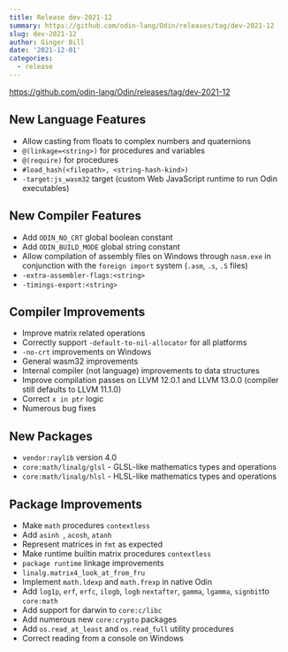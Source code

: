 ```yaml
---
title: Release dev-2021-12
summary: https://github.com/odin-lang/Odin/releases/tag/dev-2021-12
slug: dev-2021-12
author: Ginger Bill
date: '2021-12-01'
categories:
  - release
---
```


https://github.com/odin-lang/Odin/releases/tag/dev-2021-12

## New Language Features

* Allow casting from floats to complex numbers and quaternions
* `@(linkage=<string>)` for procedures and variables
* `@(require)` for procedures
* `#load_hash(<filepath>, <string-hash-kind>)`
* `-target:js_wasm32` target (custom Web JavaScript runtime to run Odin executables)

## New Compiler Features

* Add `ODIN_NO_CRT` global boolean constant
* Add `ODIN_BUILD_MODE` global string constant
* Allow compilation of assembly files on Windows through `nasm.exe` in conjunction with the `foreign import` system (`.asm`, `.s`, `.S` files)
* `-extra-assembler-flags:<string>`
* `-timings-export:<string>`

## Compiler Improvements

* Improve matrix related operations
* Correctly support `-default-to-nil-allocator` for all platforms
* `-no-crt` improvements on Windows
* General wasm32 improvements
* Internal compiler (not language) improvements to data structures
* Improve compilation passes on LLVM 12.0.1 and LLVM 13.0.0 (compiler still defaults to LLVM 11.1.0)
* Correct `x in ptr` logic
* Numerous bug fixes

## New Packages

* `vendor:raylib` version 4.0
* `core:math/linalg/glsl` - GLSL-like mathematics types and operations
* `core:math/linalg/hlsl` - HLSL-like mathematics types and operations

## Package Improvements

* Make `math` procedures `contextless`
* Add `asinh `, `acosh`, `atanh`
* Represent matrices in `fmt` as expected
* Make runtime builtin matrix procedures `contextless`
* `package runtime` linkage improvements
* `linalg.matrix4_look_at_from_fru`
* Implement `math.ldexp` and `math.frexp` in native Odin
* Add `log1p`, `erf`, `erfc`, `ilogb`, `logb` `nextafter`, `gamma`, `lgamma`, `signbit`to `core:math`
* Add support for darwin to `core:c/libc`
* Add numerous new `core:crypto` packages
* Add `os.read_at_least` and `os.read_full` utility procedures
* Correct reading from a console on Windows
